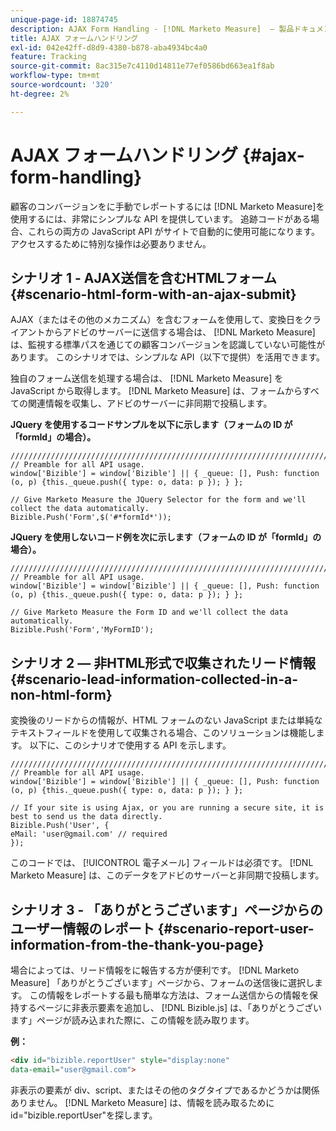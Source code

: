 ```yaml
---
unique-page-id: 18874745
description: AJAX Form Handling - [!DNL Marketo Measure]  — 製品ドキュメント
title: AJAX フォームハンドリング
exl-id: 042e42ff-d8d9-4380-b878-aba4934bc4a0
feature: Tracking
source-git-commit: 8ac315e7c4110d14811e77ef0586bd663ea1f8ab
workflow-type: tm+mt
source-wordcount: '320'
ht-degree: 2%

---
```


# AJAX フォームハンドリング {#ajax-form-handling}

顧客のコンバージョンをに手動でレポートするには [!DNL Marketo Measure]を使用するには、非常にシンプルな API を提供しています。 追跡コードがある場合、これらの両方の JavaScript API がサイトで自動的に使用可能になります。 アクセスするために特別な操作は必要ありません。

## シナリオ 1 - AJAX送信を含むHTMLフォーム {#scenario-html-form-with-an-ajax-submit}

AJAX（またはその他のメカニズム）を含むフォームを使用して、変換日をクライアントからアドビのサーバーに送信する場合は、 [!DNL Marketo Measure] は、監視する標準パスを通じての顧客コンバージョンを認識していない可能性があります。 このシナリオでは、シンプルな API（以下で提供）を活用できます。

独自のフォーム送信を処理する場合は、 [!DNL Marketo Measure] を JavaScript から取得します。 [!DNL Marketo Measure] は、フォームからすべての関連情報を収集し、アドビのサーバーに非同期で投稿します。

**JQuery を使用するコードサンプルを以下に示します（フォームの ID が「formId」の場合）。**

```jquery
///////////////////////////////////////////////////////////////////////  
// Preamble for all API usage.  
window['Bizible'] = window['Bizible'] || { _queue: [], Push: function (o, p) {this._queue.push({ type: o, data: p }); } };  
  
// Give Marketo Measure the JQuery Selector for the form and we'll collect the data automatically.  
Bizible.Push('Form',$('#*formId*'));
```

**JQuery を使用しないコード例を次に示します（フォームの ID が「formId」の場合）。**

```jquery
///////////////////////////////////////////////////////////////////////  
// Preamble for all API usage.  
window['Bizible'] = window['Bizible'] || { _queue: [], Push: function (o, p) {this._queue.push({ type: o, data: p }); } };  
  
// Give Marketo Measure the Form ID and we'll collect the data automatically.
Bizible.Push('Form','MyFormID');
```

## シナリオ 2 — 非HTML形式で収集されたリード情報 {#scenario-lead-information-collected-in-a-non-html-form}

変換後のリードからの情報が、HTML フォームのない JavaScript または単純なテキストフィールドを使用して収集される場合、このソリューションは機能します。 以下に、このシナリオで使用する API を示します。

```jquery
///////////////////////////////////////////////////////////////////////  
// Preamble for all API usage.  
window['Bizible'] = window['Bizible'] || { _queue: [], Push: function (o, p) {this._queue.push({ type: o, data: p }); } };  
  
// If your site is using Ajax, or you are running a secure site, it is best to send us the data directly.  
Bizible.Push('User', {
eMail: 'user@gmail.com' // required  
});  
```

このコードでは、 [!UICONTROL 電子メール] フィールドは必須です。 [!DNL Marketo Measure] は、このデータをアドビのサーバーと非同期で投稿します。

## シナリオ 3 - 「ありがとうございます」ページからのユーザー情報のレポート {#scenario-report-user-information-from-the-thank-you-page}

場合によっては、リード情報をに報告する方が便利です。 [!DNL Marketo Measure] 「ありがとうございます」ページから、フォームの送信後に選択します。 この情報をレポートする最も簡単な方法は、フォーム送信からの情報を保持するページに非表示要素を追加し、 [!DNL Bizible.js] は、「ありがとうございます」ページが読み込まれた際に、この情報を読み取ります。

**例：**

```html
<div id="bizible.reportUser" style="display:none"  
data-email="user@gmail.com">  
```

非表示の要素が div、script、またはその他のタグタイプであるかどうかは関係ありません。 [!DNL Marketo Measure] は、情報を読み取るために id=&quot;bizible.reportUser&quot;を探します。
